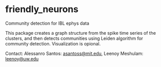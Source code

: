# friendly_neurons
Community detection for IBL ephys data

This package creates a graph structure from the spike time series of the clusters, and then detects communities using Leiden algorithm for community detection. Visualization is opional. 

Contact: Alessanro Santos: asantoss@mit.edu, Leenoy Meshulam: leenoy@uw.edu
